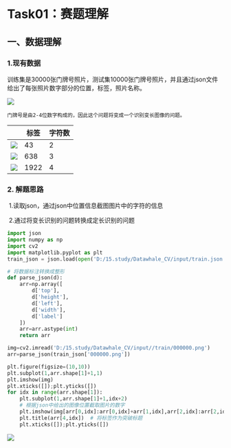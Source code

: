 # **Task01**：赛题理解

## 一、数据理解

### 1.现有数据        

​	训练集是30000张门牌号照片，测试集10000张门牌号照片，并且通过json文件给出了每张照片数字部分的位置，标签，照片名称。

![](D:\17.github\1.datawhale_CV\Datawhale_CV\图片\Task01\JSON.jpg)

 	门牌号是由2-4位数字构成的，因此这个问题将变成一个识别变长图像的问题。



|                                                              | 标签 | 字符数 |
| ------------------------------------------------------------ | ---- | ------ |
| ![](D:\17.github\1.datawhale_CV\Datawhale_CV\图片\Task01\000031.png) | 43   | 2      |
| ![](D:\17.github\1.datawhale_CV\Datawhale_CV\图片\Task01\000030.png) | 638  | 3      |
| ![](D:\17.github\1.datawhale_CV\Datawhale_CV\图片\Task01\000078.png) | 1922 | 4      |

### 2. 解题思路

​	1.读取json，通过json中位置信息截图图片中的字符的信息

​	2.通过将变长识别的问题转换成定长识别的问题		

```python
import json
import numpy as np
import cv2
import matplotlib.pyplot as plt
train_json = json.load(open('D:/15.study/Datawhale_CV/input/train.json'))
```


```python
# 将数据标注转换成整形
def parse_json(d):
    arr=np.array([
        d['top'],
        d['height'],
        d['left'],
        d['width'],
        d['label']
    ])
    arr=arr.astype(int)
    return arr

img=cv2.imread('D:/15.study/Datawhale_CV/input//train/000000.png')
arr=parse_json(train_json['000000.png'])
```


```python
plt.figure(figsize=(10,10))
plt.subplot(1,arr.shape[1]+1,1)
plt.imshow(img)
plt.xticks([]);plt.yticks([])
for idx in range(arr.shape[1]):
    plt.subplot(1,arr.shape[1]+1,idx+2)
    # 根据json中给出的图像位置截取图片的数字
    plt.imshow(img[arr[0,idx]:arr[0,idx]+arr[1,idx],arr[2,idx]:arr[2,idx]+arr[3,idx]])
    plt.title(arr[4,idx])  # 将标签作为突破标题
    plt.xticks([]);plt.yticks([])
```

![](D:\17.github\1.datawhale_CV\Datawhale_CV\图片\Task01\output_2_0.png)